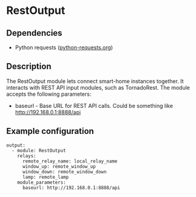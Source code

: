 # RestOutput

## Dependencies

* Python requests ([python-requests.org](http://python-requests.org))

## Description

The RestOutput module lets connect smart-home instances together. It interacts with REST API input modules, such as TornadoRest.
The module accepts the following parameters:
* baseurl - Base URL for REST API calls. Could be something like http://192.168.0.1:8888/api

## Example configuration

```
output:
  - module: RestOutput
    relays:
      remote_relay_name: local_relay_name
      window_up: remote_window_up
      window_down: remote_window_down
      lamp: remote_lamp
    module_parameters:
      baseurl: http://192.168.0.1:8888/api
```
